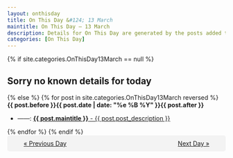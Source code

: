 ```yaml
---
layout: onthisday
title: On This Day &#124; 13 March
maintitle: On This Day — 13 March
description: Details for On This Day are generated by the posts added to the website so the content is subject to changes/updates over time.
categories: [On This Day]
---
```


{% if site.categories.OnThisDay13March == null %}
<h2>Sorry no known details for today</h2>
{% else %}
{% for post in site.categories.OnThisDay13March reversed %}
<strong>{{ post.before }}{{ post.date | date: "%e %B %Y" }}{{ post.after }}</strong>
<ul>
<li> ——: <a class="{{ post.class }}" href="{{ post.url }}"><strong>{{ post.maintitle }}</strong> - {{ post.post_description }}</a></li>
</ul>
{% endfor %}
{% endif %}
<br />
<div style="background-color: #f3f3f3; padding: 10px; border-radius: 5px; text-align: center; display: flex; justify-content: space-evenly;">
<a href="/onthisday/03/03-12">« Previous Day</a>
<span style="visibility:hidden;">[ Visit Leap Year February 29 ]</span>
<a href="/onthisday/03/03-14">Next Day »</a>
</div>
